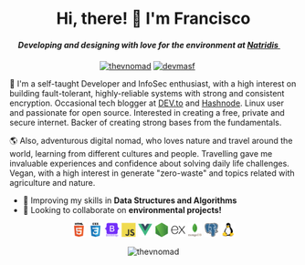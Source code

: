 <!-- ![alt text](https://images.unsplash.com/photo-1477948879622-5f16e220fa42?ixlib=rb-1.2.1&ixid=eyJhcHBfaWQiOjEyMDd9&auto=format&fit=crop&w=1350&q=80) -->
<!-- ![alt text](https://media-exp1.licdn.com/dms/image/C4E16AQGb8nitjNusOg/profile-displaybackgroundimage-shrink_200_800/0?e=1599696000&v=beta&t=IUbrlWWAwf6WjfB19nMI2sSHZA5m8UOh1SmIU6RQlt4) -->

<h1 align="center">Hi, there! 👋 I'm Francisco</h1>

<h4 align="center"><em><strong>Developing and designing with love for the environment at <a href="https://www.natridis.com"> Natridis </a><img src="https://www.natridis.com/assets/img/logo_leaf.png" height="15" width="15" padding-top="100"/></em></strong></h4>

<p align="center"><a href="https://linkedin.com/in/thevnomad" target="blank"><img align="center" src="https://devicons.github.io/devicon/devicon.git/icons/linkedin/linkedin-original.svg" alt="thevnomad" height="20" width="20" /></a> <a href="https://angel.co/u/thevnomad" target="blank"><img align="center" src="https://img.icons8.com/ios/2x/angelist.png" alt="devmasf" height="22" width="22" /></a> <a href="https://www.thevnomad.com/" target="blank"><img align="center" src="https://img.icons8.com/metro/2x/globe.png" height="17" width="17" /></a></p>

🚀 I'm a self-taught Developer and InfoSec enthusiast, with a high interest on building fault-tolerant, highly-reliable systems with strong and consistent encryption. Occasional tech blogger at <a href="https://dev.to/thevnomad"> DEV.to</a> and <a href="https://hashnode.com/@masf"> Hashnode</a>. Linux user and passionate for open source. Interested in creating a free, private and secure internet. Backer of creating strong bases from the fundamentals. 

🌎 Also, adventurous digital nomad, who loves nature and travel around the world, learning from different cultures and people. Travelling gave me invaluable experiences and confidence about solving daily life challenges. Vegan, with a high interest in generate "zero-waste" and topics related with agriculture and nature. 

- 🌱 Improving my skills in **Data Structures and Algorithms**
- 🧙‍ Looking to collaborate on **environmental projects!**

<p align="center"><img src="https://raw.githubusercontent.com/devicons/devicon/master/icons/html5/html5-original-wordmark.svg" alt="html5" width="25" height="25"/> <img src="https://raw.githubusercontent.com/devicons/devicon/master/icons/css3/css3-original-wordmark.svg" alt="css3" width="25" height="25"/> <img src="https://raw.githubusercontent.com/devicons/devicon/master/icons/bootstrap/bootstrap-plain-wordmark.svg" alt="bootstrap" width="25" height="25"/> <img src="https://raw.githubusercontent.com/devicons/devicon/master/icons/javascript/javascript-original.svg" alt="javascript" width="25" height="25"/> <img src="https://raw.githubusercontent.com/devicons/devicon/master/icons/vuejs/vuejs-original.svg" alt="vuejs" width="25" height="25"/> <img src="https://raw.githubusercontent.com/devicons/devicon/master/icons/nodejs/nodejs-original.svg" alt="nodejs" width="25" height="25"/> <img src="https://raw.githubusercontent.com/devicons/devicon/master/icons/express/express-original.svg" alt="express" width="25" height="25"/> <img src="https://raw.githubusercontent.com/devicons/devicon/master/icons/mongodb/mongodb-original-wordmark.svg" alt="mongodb" width="25" height="25"/> <img src="https://raw.githubusercontent.com/devicons/devicon/master/icons/postgresql/postgresql-original.svg" alt="postgresql" width="25" height="25"/> <img src="https://raw.githubusercontent.com/devicons/devicon/master/icons/linux/linux-original.svg" alt="linux" width="25" height="25"/> </p><p align="center"></p>

<p align="center"> <img src="https://komarev.com/ghpvc/?username=thevnomad" alt="thevnomad" /> </p>

<!--
**thevnomad/thevnomad** is a ✨ _special_ ✨ repository because its `README.md` (this file) appears on your GitHub profile.

Here are some ideas to get you started:

- 🔭 I’m currently working on ...
- 🌱 I’m currently learning ...
- 👯 I’m looking to collaborate on ...
- 🤔 I’m looking for help with ...
- 💬 Ask me about ...
- 📫 How to reach me: ...
- 😄 Pronouns: ...
- ⚡ Fun fact: ...
-->
